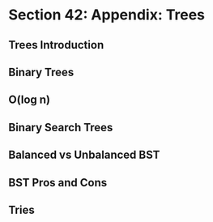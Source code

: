 # Section 42: Appendix: Trees  

## Trees Introduction 

## Binary Trees 

## O(log n)

## Binary Search Trees 

## Balanced vs Unbalanced BST 

## BST Pros and Cons 

## Tries 